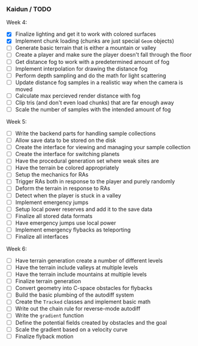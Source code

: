 ### Kaidun / TODO

Week 4:
- [X] Finalize lighting and get it to work with colored surfaces
- [X] Implement chunk loading (chunks are just special `Geom` objects)
- [ ] Generate basic terrain that is either a mountain or valley
- [ ] Create a player and make sure the player doesn't fall through the floor
- [ ] Get distance fog to work with a predetermined amount of fog
- [ ] Implement interpolation for drawing the distance fog
- [ ] Perform depth sampling and do the math for light scattering
- [ ] Update distance fog samples in a realistic way when the camera is moved
- [ ] Calculate max percieved render distance with fog
- [ ] Clip tris (and don't even load chunks) that are far enough away
- [ ] Scale the number of samples with the intended amount of fog

Week 5:
- [ ] Write the backend parts for handling sample collections
- [ ] Allow save data to be stored on the disk
- [ ] Create the interface for viewing and managing your sample collection
- [ ] Create the interface for switching planets
- [ ] Have the procedural generation set where weak sites are
- [ ] Have the terrain be colored appropriately
- [ ] Setup the mechanics for RAs
- [ ] Trigger RAs both in response to the player and purely randomly
- [ ] Deform the terrain in response to RAs
- [ ] Detect when the player is stuck in a valley
- [ ] Implement emergency jumps
- [ ] Setup local power reserves and add it to the save data
- [ ] Finalize all stored data formats
- [ ] Have emergency jumps use local power
- [ ] Implement emergency flybacks as teleporting
- [ ] Finalize all interfaces

Week 6:
- [ ] Have terrain generation create a number of different levels
- [ ] Have the terrain include valleys at multiple levels
- [ ] Have the terrain include mountains at multiple levels
- [ ] Finalize terrain generation
- [ ] Convert geometry into C-space obstacles for flybacks
- [ ] Build the basic plumbing of the autodiff system
- [ ] Create the `Tracked` classes and implement basic math
- [ ] Write out the chain rule for reverse-mode autodiff
- [ ] Write the `gradient` function
- [ ] Define the potential fields created by obstacles and the goal
- [ ] Scale the gradient based on a velocity curve
- [ ] Finalize flyback motion
